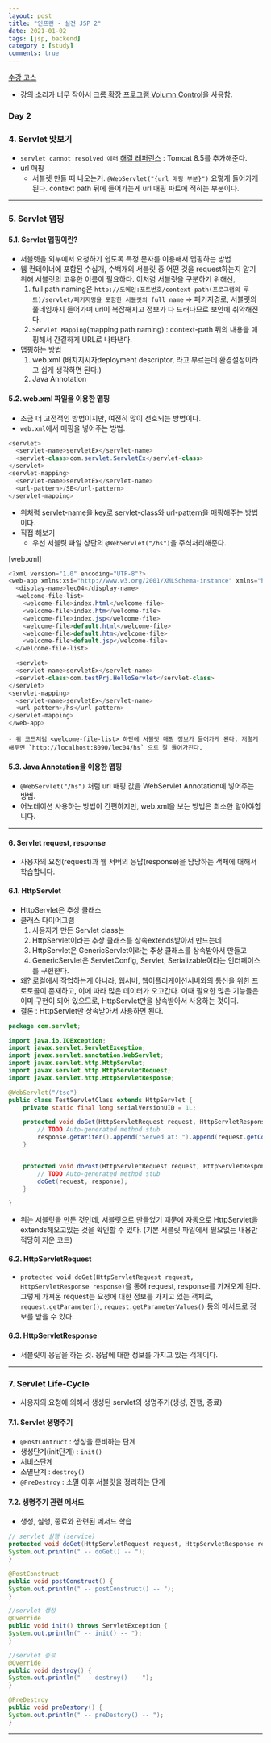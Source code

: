 ```yaml
---
layout: post
title: "인프런 - 실전 JSP 2"
date: 2021-01-02
tags: [jsp, backend]
category : [study]
comments: true
---
```


[수강 코스](https://www.inflearn.com/course/%EC%8B%A4%EC%A0%84-jsp_renew/lecture/13652)
- 강의 소리가 너무 작아서 [크롬 확장 프로그램 Volumn Control](https://chrome.google.com/webstore/detail/volume-control-center/iggdpgepbmafgllnmbjcelinjkiedjoj/related?hl=ko)을 사용함.

### Day 2

### 4. Servlet 맛보기
- `servlet cannot resolved 에러` [해결 레퍼런스](https://atoz-develop.tistory.com/entry/The-import-javaxservlet-cannot-be-resolved-%EC%97%90%EB%9F%AC-%ED%95%B4%EA%B2%B0-%EB%B0%A9%EB%B2%95) : Tomcat 8.5를 추가해준다.
- url 매핑
  - 서블렛 만들 때 나오는거. `@WebServlet("{url 매핑 부분}")` 요렇게 들어가게 된다. context path 뒤에 들어가는게 url 매핑 파트에 적히는 부분이다.

---

### 5. Servlet 맵핑

#### 5.1. Servlet 맵핑이란?
  - 서블렛을 외부에서 요청하기 쉽도록 특정 문자를 이용해서 맵핑하는 방법
  - 웹 컨테이너에 포함된 수십개, 수백개의 서블릿 중 어떤 것을 request하는지 알기 위해 서블릿의 고유한 이름이 필요하다. 이처럼 서블릿을 구분하기 위해선,
    1. full path naming은 `http://도메인:포트번호/context-path(프로그램의 루트)/servlet/패키지명을 포함한 서블릿의 full name` => 패키지경로, 서블릿의 풀네임까지 들어가며 url이 복잡해지고 정보가 다 드러나므로 보안에 취약해진다.
    2. `Servlet Mapping`(mapping path naming) : context-path 뒤의 내용을 매핑해서 간결하게 URL로 나타낸다.
 - 맵핑하는 방법
    1. web.xml (배치지시자deployment descriptor, 라고 부르는데 환경설정이라고 쉽게 생각하면 된다.)
    2. Java Annotation

#### 5.2. web.xml 파일을 이용한 맵핑
  - 조금 더 고전적인 방법이지만, 여전히 많이 선호되는 방법이다.
  - `web.xml`에서 매핑을 넣어주는 방법.

```java
<servlet>
  <servlet-name>servletEx</servlet-name>
  <servlet-class>com.servlet.ServletEx</servlet-class>
</servlet>
<servlet-mapping>
  <servlet-name>servletEx</servlet-name>
  <url-pattern>/SE</url-pattern>
</servlet-mapping>
```

  - 위처럼 servlet-name을 key로 servlet-class와 url-pattern을 매핑해주는 방법이다.
  - 직접 해보기
    - 우선 서블릿 파일 상단의 `@WebServlet("/hs")`을 주석처리해준다.

[web.xml]

```java
<?xml version="1.0" encoding="UTF-8"?>
<web-app xmlns:xsi="http://www.w3.org/2001/XMLSchema-instance" xmlns="http://java.sun.com/xml/ns/javaee" xsi:schemaLocation="http://java.sun.com/xml/ns/javaee http://java.sun.com/xml/ns/javaee/web-app_3_0.xsd" id="WebApp_ID" version="3.0">
  <display-name>lec04</display-name>
  <welcome-file-list>
    <welcome-file>index.html</welcome-file>
    <welcome-file>index.htm</welcome-file>
    <welcome-file>index.jsp</welcome-file>
    <welcome-file>default.html</welcome-file>
    <welcome-file>default.htm</welcome-file>
    <welcome-file>default.jsp</welcome-file>
  </welcome-file-list>

  <servlet>
  <servlet-name>servletEx</servlet-name>
  <servlet-class>com.testPrj.HelloServlet</servlet-class>
</servlet>
<servlet-mapping>
  <servlet-name>servletEx</servlet-name>
  <url-pattern>/hs</url-pattern>
</servlet-mapping>
</web-app>
```

    - 위 코드처럼 <welcome-file-list> 하단에 서블릿 매핑 정보가 들어가게 된다. 저렇게 해두면 `http://localhost:8090/lec04/hs` 으로 잘 들어가진다.

#### 5.3. Java Annotation을 이용한 맵핑
- `@WebServlet("/hs")` 처럼 url 매핑 값을 WebServlet Annotation에 넣어주는 방법.
- 어노테이션 사용하는 방법이 간편하지만, web.xml을 보는 방법은 최소한 알아야합니다.

---

#### 6. Servlet request, response
- 사용자의 요청(request)과 웹 서버의 응답(response)을 담당하는 객체에 대해서 학습합니다.

#### 6.1. HttpServlet
- HttpServlet은 추상 클래스
- 클래스 다이어그램
  1. 사용자가 만든 Servlet class는
  2. HttpServlet이라는 추상 클래스를 상속extends받아서 만드는데
  3. HttpServlet은 GenericServlet이라는 추상 클래스를 상속받아서 만들고
  4. GenericServlet은 ServletConfig, Servlet, Serializable이라는 인터페이스를 구현한다.
- 왜? 로컬에서 작업하는게 아니라, 웹서버, 웹어플리케이션서버와의 통신을 위한 프로토콜이 존재하고, 이에 따라 많은 데이터가 오고간다. 이때 필요한 많은 기능들은 이미 구현이 되어 있으므로, HttpServlet만을 상속받아서 사용하는 것이다.
- 결론 : HttpServlet만 상속받아서 사용하면 된다.

```java
package com.servlet;

import java.io.IOException;
import javax.servlet.ServletException;
import javax.servlet.annotation.WebServlet;
import javax.servlet.http.HttpServlet;
import javax.servlet.http.HttpServletRequest;
import javax.servlet.http.HttpServletResponse;

@WebServlet("/tsc")
public class TestServletClass extends HttpServlet {
	private static final long serialVersionUID = 1L;

	protected void doGet(HttpServletRequest request, HttpServletResponse response) throws ServletException, IOException {
		// TODO Auto-generated method stub
		response.getWriter().append("Served at: ").append(request.getContextPath());
	}


	protected void doPost(HttpServletRequest request, HttpServletResponse response) throws ServletException, IOException {
		// TODO Auto-generated method stub
		doGet(request, response);
	}

}
```

- 위는 서블릿을 만든 것인데, 서블릿으로 만들었기 때문에 자동으로 HttpServlet을 extends해오고있는 것을 확인할 수 있다. (기본 서블릿 파일에서 필요없는 내용만 적당히 지운 코드)

#### 6.2. HttpServletRequest
- `protected void doGet(HttpServletRequest request, HttpServletResponse response)`을 통해 request, response를 가져오게 된다. 그렇게 가져온 request는 요청에 대한 정보를 가지고 있는 객체로, `request.getParameter()`, `request.getParameterValues()` 등의 메서드로 정보를 받을 수 있다.

#### 6.3. HttpServletResponse
- 서블릿이 응답을 하는 것. 응답에 대한 정보를 가지고 있는 객체이다.


---

### 7. Servlet Life-Cycle
- 사용자의 요청에 의해서 생성된 servlet의 생명주기(생성, 진행, 종료)

#### 7.1. Servlet 생명주기
- `@PostContruct` : 생성을 준비하는 단계
- 생성단계(init단계) : `init()`
- 서비스단계
- 소멸단계 : `destroy()`
- `@PreDestroy` : 소멸 이후 서블릿을 정리하는 단계

#### 7.2. 생명주기 관련 메서드
- 생성, 실행, 종료와 관련된 메서드 학습

```java
// servlet 실행 (service)
protected void doGet(HttpServletRequest request, HttpServletResponse response) throws ServletException, IOException {
System.out.println(" -- doGet() -- ");
}

@PostConstruct
public void postConstruct() {
System.out.println(" -- postConstruct() -- ");
}

//servlet 생성
@Override
public void init() throws ServletException {
System.out.println(" -- init() -- ");
}

//servlet 종료
@Override
public void destroy() {
System.out.println(" -- destroy() -- ");
}

@PreDestroy
public void preDestory() {
System.out.println(" -- preDestory() -- ");
}
```

---
